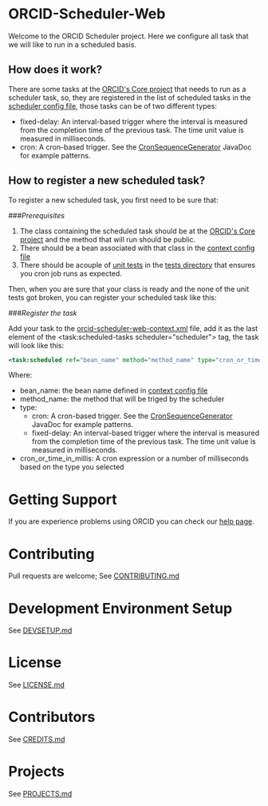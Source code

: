 # ORCID-Scheduler-Web
Welcome to the ORCID Scheduler project. Here we configure all task that we will like to run in a scheduled basis.

## How does it work?  

There are some tasks at the [ORCID's Core project](https://github.com/ORCID/ORCID-Source/tree/master/orcid-core) that needs to run as a scheduler task, so, they are registered in the list of scheduled tasks in the [scheduler config file](https://github.com/ORCID/ORCID-Source/blob/master/orcid-scheduler-web/src/main/resources/orcid-scheduler-web-context.xml), those tasks can be of two different types:

* fixed-delay: An interval-based trigger where the interval is measured from the completion time of the previous task. The time unit value is measured in milliseconds.
* cron: A cron-based trigger. See the [CronSequenceGenerator]( http://docs.spring.io/spring/docs/current/javadoc-api/org/springframework/scheduling/support/CronSequenceGenerator.html) JavaDoc for example patterns.

## How to register a new scheduled task?

To register a new scheduled task, you first need to be sure that:

###*Prerequisites*

1. The class containing the scheduled task should be at the [ORCID's Core project](https://github.com/ORCID/ORCID-Source/tree/master/orcid-core) and the method that will run should be public.
2. There should be a bean associated with that class in the [context config file](https://github.com/ORCID/ORCID-Source/blob/master/orcid-core/src/main/resources/orcid-core-context.xml)
3. There should be acouple of [unit tests](http://junit.org/) in the [tests directory](https://github.com/ORCID/ORCID-Source/tree/master/orcid-core/src/test/java/org/orcid/core) that ensures you cron job runs as expected.

Then, when you are sure that your class is ready and the none of the unit tests got broken, you can register your scheduled task like this:

###*Register the task*

Add your task to the [orcid-scheduler-web-context.xml](https://github.com/ORCID/ORCID-Source/blob/master/orcid-scheduler-web/src/main/resources/orcid-scheduler-web-context.xml) file, add it as the last element of the  <task:scheduled-tasks scheduler="scheduler"> tag, the task will look like this:
```XML
<task:scheduled ref="bean_name" method="method_name" type="cron_or_time_in_millis"/>
```

Where:
* bean_name: the bean name defined in [context config file](https://github.com/ORCID/ORCID-Source/blob/master/orcid-core/src/main/resources/orcid-core-context.xml)
* method_name: the method that will be triged by the scheduler
* type: 
  * cron: A cron-based trigger. See the [CronSequenceGenerator](http://docs.spring.io/spring/docs/current/javadoc-api/org/springframework/scheduling/support/CronSequenceGenerator.html) JavaDoc for example patterns.
  * fixed-delay: An interval-based trigger where the interval is measured from the completion time of the previous task. The time unit value is measured in milliseconds.
* cron_or_time_in_millis: A cron expression or a number of milliseconds based on the type you selected

# Getting Support

If you are experience problems using ORCID you can check our [help page](http://orcid.org/help). 

# Contributing
Pull requests are welcome; See [CONTRIBUTING.md](CONTRIBUTING.md)

# Development Environment Setup
See [DEVSETUP.md](https://github.com/ORCID/ORCID-Source/blob/master/DEVSETUP.md)

# License
See [LICENSE.md](https://github.com/ORCID/ORCID-Source/blob/master/LICENSE.md)

# Contributors
See [CREDITS.md](https://github.com/ORCID/ORCID-Source/blob/master/CREDITS.md)

# Projects
See [PROJECTS.md](https://github.com/ORCID/ORCID-Source/blob/master/PROJECTS.md)

